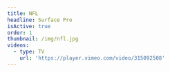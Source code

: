 ```yaml
---
title: NFL
headline: Surface Pro
isActive: true
order: 1
thumbnail: /img/nfl.jpg
videos:
  - type: TV
    url: 'https://player.vimeo.com/video/315092508'
---
```


